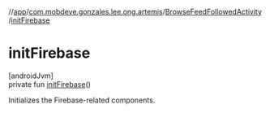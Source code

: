 //[app](../../../index.md)/[com.mobdeve.gonzales.lee.ong.artemis](../index.md)/[BrowseFeedFollowedActivity](index.md)/[initFirebase](init-firebase.md)

# initFirebase

[androidJvm]\
private fun [initFirebase](init-firebase.md)()

Initializes the Firebase-related components.
